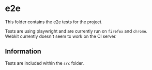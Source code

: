 # e2e

This folder contains the e2e tests for the project.

Tests are using playwright and are currently run on `firefox` and `chrome`. Webkit currently doesn't seem to work on the CI server.

## Information

Tests are included within the `src` folder.
